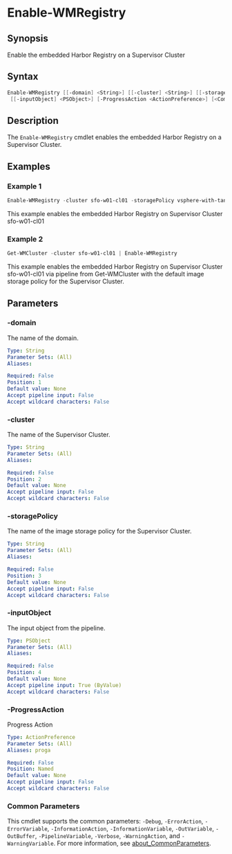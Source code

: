 # Enable-WMRegistry

## Synopsis

Enable the embedded Harbor Registry on a Supervisor Cluster

## Syntax

```powershell
Enable-WMRegistry [[-domain] <String>] [[-cluster] <String>] [[-storagePolicy] <String>]
 [[-inputObject] <PSObject>] [-ProgressAction <ActionPreference>] [<CommonParameters>]
```

## Description

The `Enable-WMRegistry` cmdlet enables the embedded Harbor Registry on a Supervisor Cluster.

## Examples

### Example 1

```powershell
Enable-WMRegistry -cluster sfo-w01-cl01 -storagePolicy vsphere-with-tanzu-policy
```

This example enables the embedded Harbor Registry on Supervisor Cluster sfo-w01-cl01

### Example 2

```powershell
Get-WMCluster -cluster sfo-w01-cl01 | Enable-WMRegistry
```

This example enables the embedded Harbor Registry on Supervisor Cluster sfo-w01-cl01 via pipeline from Get-WMCluster with the default image storage policy for the Supervisor Cluster.

## Parameters

### -domain

The name of the domain.

```yaml
Type: String
Parameter Sets: (All)
Aliases:

Required: False
Position: 1
Default value: None
Accept pipeline input: False
Accept wildcard characters: False
```

### -cluster

The name of the Supervisor Cluster.

```yaml
Type: String
Parameter Sets: (All)
Aliases:

Required: False
Position: 2
Default value: None
Accept pipeline input: False
Accept wildcard characters: False
```

### -storagePolicy

The name of the image storage policy for the Supervisor Cluster.

```yaml
Type: String
Parameter Sets: (All)
Aliases:

Required: False
Position: 3
Default value: None
Accept pipeline input: False
Accept wildcard characters: False
```

### -inputObject

The input object from the pipeline.

```yaml
Type: PSObject
Parameter Sets: (All)
Aliases:

Required: False
Position: 4
Default value: None
Accept pipeline input: True (ByValue)
Accept wildcard characters: False
```

### -ProgressAction

Progress Action

```yaml
Type: ActionPreference
Parameter Sets: (All)
Aliases: proga

Required: False
Position: Named
Default value: None
Accept pipeline input: False
Accept wildcard characters: False
```

### Common Parameters

This cmdlet supports the common parameters: `-Debug`, `-ErrorAction`, `-ErrorVariable`, `-InformationAction`, `-InformationVariable`, `-OutVariable`, `-OutBuffer`, `-PipelineVariable`, `-Verbose`, `-WarningAction`, and `-WarningVariable`. For more information, see [about_CommonParameters](http://go.microsoft.com/fwlink/?LinkID=113216).
